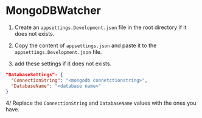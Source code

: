 # MongoDBWatcher

1. Create an `appsettings.Development.json` file in the root directory if it does not exists.

2. Copy the content of `appsettings.json` and paste it to the `appsettings.Development.json` file.

3. add these settings if it does not exists.
```json
"DatabaseSettings": {
  "ConnectionString": "<mongodb connetctionstring>",
  "DatabaseName": "<database name>"
}
```

4/ Replace the `ConnectionString` and `DatabaseName` values with the ones you have.
